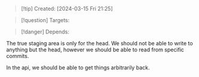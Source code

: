 
>[!tip] Created: [2024-03-15 Fri 21:25]

>[!question] Targets: 

>[!danger] Depends: 

The true staging area is only for the head.
We should not be able to write to anything but the head, however we should be able to read from specific commits.

In the api, we should be able to get things arbitrarily back.